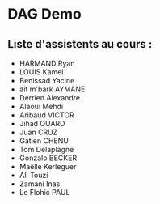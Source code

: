 # DAG Demo

## Liste d'assistents au cours :

- HARMAND Ryan
- LOUIS Kamel
- Benissad Yacine
- ait m'bark AYMANE
- Derrien Alexandre
- Alaoui Mehdi
- Aribaud VICTOR
- Jihad OUARD
- Juan CRUZ
- Gatien CHENU
- Tom Delaplagne
- Gonzalo BECKER
- Maëlle Kerleguer
- Ali Touzi
- Zamani Inas
- Le Flohic PAUL